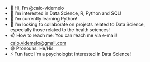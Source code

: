 - 👋 Hi, I’m @caio-videmelo
- 👀 I’m interested in Data Science, R, Python and SQL!
- 🌱 I’m currently learning Python!
- 💞️ I’m looking to collaborate on projects related to Data Science, especially those related to the health sciences!
- 📫 How to reach me: You can reach me via e-mail! caio.videmelo@gmail.com
- 😄 Pronouns: He/His
- ⚡ Fun fact: I'm a psychologist interested in Data Science!

<!---
caio-videmelo/caio-videmelo is a ✨ special ✨ repository because its `README.md` (this file) appears on your GitHub profile.
You can click the Preview link to take a look at your changes.
--->
